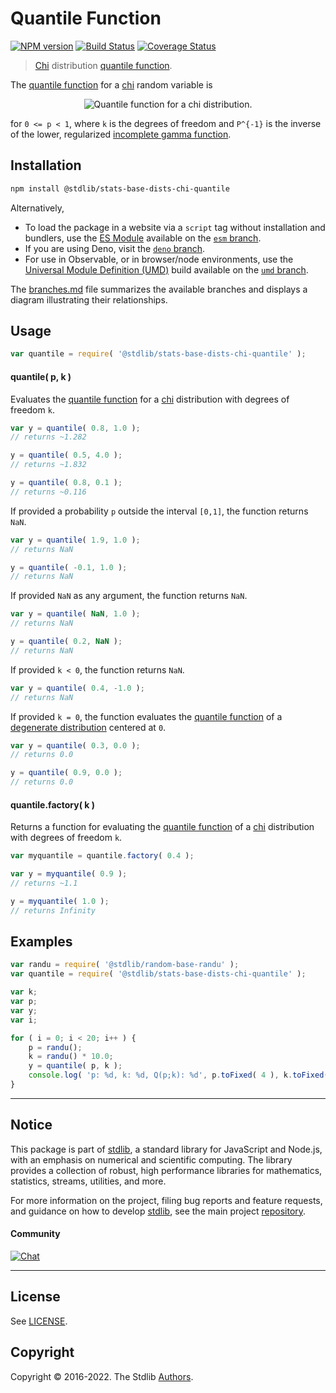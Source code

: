 <!--

@license Apache-2.0

Copyright (c) 2018 The Stdlib Authors.

Licensed under the Apache License, Version 2.0 (the "License");
you may not use this file except in compliance with the License.
You may obtain a copy of the License at

   http://www.apache.org/licenses/LICENSE-2.0

Unless required by applicable law or agreed to in writing, software
distributed under the License is distributed on an "AS IS" BASIS,
WITHOUT WARRANTIES OR CONDITIONS OF ANY KIND, either express or implied.
See the License for the specific language governing permissions and
limitations under the License.

-->

# Quantile Function

[![NPM version][npm-image]][npm-url] [![Build Status][test-image]][test-url] [![Coverage Status][coverage-image]][coverage-url] <!-- [![dependencies][dependencies-image]][dependencies-url] -->

> [Chi][chi-distribution] distribution [quantile function][quantile-function].

<section class="intro">

The [quantile function][quantile-function] for a [chi][chi-distribution] random variable is

<!-- <equation class="equation" label="eq:chi_chi_quantile_function" align="center" raw="Q(p; k) = 2 \cdot P^{-1}( p, k/2 )" alt="Quantile function for a chi distribution."> -->

<div class="equation" align="center" data-raw-text="Q(p; k) = 2 \cdot P^{-1}( p, k/2 )" data-equation="eq:chi_chi_quantile_function">
    <img src="https://cdn.jsdelivr.net/gh/stdlib-js/stdlib@51534079fef45e990850102147e8945fb023d1d0/lib/node_modules/@stdlib/stats/base/dists/chi/quantile/docs/img/equation_chi_chi_quantile_function.svg" alt="Quantile function for a chi distribution.">
    <br>
</div>

<!-- </equation> -->

for `0 <= p < 1`, where `k` is the degrees of freedom and `P^{-1}` is the inverse of the lower, regularized [incomplete gamma function][@stlib/math/base/special/gammaincinv].

</section>

<!-- /.intro -->

<section class="installation">

## Installation

```bash
npm install @stdlib/stats-base-dists-chi-quantile
```

Alternatively,

-   To load the package in a website via a `script` tag without installation and bundlers, use the [ES Module][es-module] available on the [`esm` branch][esm-url].
-   If you are using Deno, visit the [`deno` branch][deno-url].
-   For use in Observable, or in browser/node environments, use the [Universal Module Definition (UMD)][umd] build available on the [`umd` branch][umd-url].

The [branches.md][branches-url] file summarizes the available branches and displays a diagram illustrating their relationships.

</section>

<section class="usage">

## Usage

```javascript
var quantile = require( '@stdlib/stats-base-dists-chi-quantile' );
```

#### quantile( p, k )

Evaluates the [quantile function][quantile-function] for a [chi][chi-distribution] distribution with degrees of freedom `k`.

```javascript
var y = quantile( 0.8, 1.0 );
// returns ~1.282

y = quantile( 0.5, 4.0 );
// returns ~1.832

y = quantile( 0.8, 0.1 );
// returns ~0.116
```

If provided a probability `p` outside the interval `[0,1]`, the function returns `NaN`.

```javascript
var y = quantile( 1.9, 1.0 );
// returns NaN

y = quantile( -0.1, 1.0 );
// returns NaN
```

If provided `NaN` as any argument, the function returns `NaN`.

```javascript
var y = quantile( NaN, 1.0 );
// returns NaN

y = quantile( 0.2, NaN );
// returns NaN
```

If provided `k < 0`, the function returns `NaN`.

```javascript
var y = quantile( 0.4, -1.0 );
// returns NaN
```

If provided `k = 0`, the function evaluates the [quantile function][quantile-function] of a [degenerate distribution][degenerate-distribution] centered at `0`.

```javascript
var y = quantile( 0.3, 0.0 );
// returns 0.0

y = quantile( 0.9, 0.0 );
// returns 0.0
```

#### quantile.factory( k )

Returns a function for evaluating the [quantile function][quantile-function] of a [chi][chi-distribution] distribution with degrees of freedom `k`.

```javascript
var myquantile = quantile.factory( 0.4 );

var y = myquantile( 0.9 );
// returns ~1.1

y = myquantile( 1.0 );
// returns Infinity
```

</section>

<!-- /.usage -->

<section class="examples">

## Examples

<!-- eslint no-undef: "error" -->

```javascript
var randu = require( '@stdlib/random-base-randu' );
var quantile = require( '@stdlib/stats-base-dists-chi-quantile' );

var k;
var p;
var y;
var i;

for ( i = 0; i < 20; i++ ) {
    p = randu();
    k = randu() * 10.0;
    y = quantile( p, k );
    console.log( 'p: %d, k: %d, Q(p;k): %d', p.toFixed( 4 ), k.toFixed( 4 ), y.toFixed( 4 ) );
}
```

</section>

<!-- /.examples -->

<!-- Section for related `stdlib` packages. Do not manually edit this section, as it is automatically populated. -->

<section class="related">

</section>

<!-- /.related -->

<!-- Section for all links. Make sure to keep an empty line after the `section` element and another before the `/section` close. -->


<section class="main-repo" >

* * *

## Notice

This package is part of [stdlib][stdlib], a standard library for JavaScript and Node.js, with an emphasis on numerical and scientific computing. The library provides a collection of robust, high performance libraries for mathematics, statistics, streams, utilities, and more.

For more information on the project, filing bug reports and feature requests, and guidance on how to develop [stdlib][stdlib], see the main project [repository][stdlib].

#### Community

[![Chat][chat-image]][chat-url]

---

## License

See [LICENSE][stdlib-license].


## Copyright

Copyright &copy; 2016-2022. The Stdlib [Authors][stdlib-authors].

</section>

<!-- /.stdlib -->

<!-- Section for all links. Make sure to keep an empty line after the `section` element and another before the `/section` close. -->

<section class="links">

[npm-image]: http://img.shields.io/npm/v/@stdlib/stats-base-dists-chi-quantile.svg
[npm-url]: https://npmjs.org/package/@stdlib/stats-base-dists-chi-quantile

[test-image]: https://github.com/stdlib-js/stats-base-dists-chi-quantile/actions/workflows/test.yml/badge.svg?branch=main
[test-url]: https://github.com/stdlib-js/stats-base-dists-chi-quantile/actions/workflows/test.yml?query=branch:main

[coverage-image]: https://img.shields.io/codecov/c/github/stdlib-js/stats-base-dists-chi-quantile/main.svg
[coverage-url]: https://codecov.io/github/stdlib-js/stats-base-dists-chi-quantile?branch=main

<!--

[dependencies-image]: https://img.shields.io/david/stdlib-js/stats-base-dists-chi-quantile.svg
[dependencies-url]: https://david-dm.org/stdlib-js/stats-base-dists-chi-quantile/main

-->

[chat-image]: https://img.shields.io/gitter/room/stdlib-js/stdlib.svg
[chat-url]: https://gitter.im/stdlib-js/stdlib/

[stdlib]: https://github.com/stdlib-js/stdlib

[stdlib-authors]: https://github.com/stdlib-js/stdlib/graphs/contributors

[umd]: https://github.com/umdjs/umd
[es-module]: https://developer.mozilla.org/en-US/docs/Web/JavaScript/Guide/Modules

[deno-url]: https://github.com/stdlib-js/stats-base-dists-chi-quantile/tree/deno
[umd-url]: https://github.com/stdlib-js/stats-base-dists-chi-quantile/tree/umd
[esm-url]: https://github.com/stdlib-js/stats-base-dists-chi-quantile/tree/esm
[branches-url]: https://github.com/stdlib-js/stats-base-dists-chi-quantile/blob/main/branches.md

[stdlib-license]: https://raw.githubusercontent.com/stdlib-js/stats-base-dists-chi-quantile/main/LICENSE

[degenerate-distribution]: https://en.wikipedia.org/wiki/Degenerate_distribution

[chi-distribution]: https://en.wikipedia.org/wiki/Chi_distribution

[@stlib/math/base/special/gammaincinv]: https://github.com/stdlib-js/stdlib

[quantile-function]: https://en.wikipedia.org/wiki/Quantile_function

</section>

<!-- /.links -->
